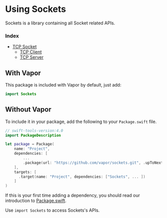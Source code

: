 # Using Sockets

Sockets is a library containing all Socket related APIs.

### Index

- [TCP Socket](tcp-socket.md)
  - [TCP Client](tcp-client.md)
  - [TCP Server](tcp-server.md)

## With Vapor

This package is included with Vapor by default, just add:

```swift
import Sockets
```

## Without Vapor

To include it in your package, add the following to your `Package.swift` file.

```swift
// swift-tools-version:4.0
import PackageDescription

let package = Package(
    name: "Project",
    dependencies: [
        ...
        .package(url: "https://github.com/vapor/sockets.git", .upToNextMajor(from: "3.0.0")),
    ],
    targets: [
      .target(name: "Project", dependencies: ["Sockets", ... ])
    ]
)
```

If this is your first time adding a dependency, you should read our introduction to [Package.swift](../getting-started/spm.md).

Use `import Sockets` to access Sockets's APIs.
